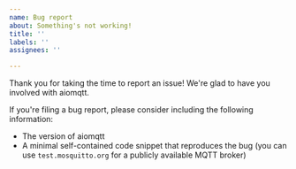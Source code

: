 ```yaml
---
name: Bug report
about: Something's not working!
title: ''
labels: ''
assignees: ''

---
```


Thank you for taking the time to report an issue! We're glad to have you involved with aiomqtt.

If you're filing a bug report, please consider including the following information:

- The version of aiomqtt
- A minimal self-contained code snippet that reproduces the bug (you can use `test.mosquitto.org` for a publicly available MQTT broker)

